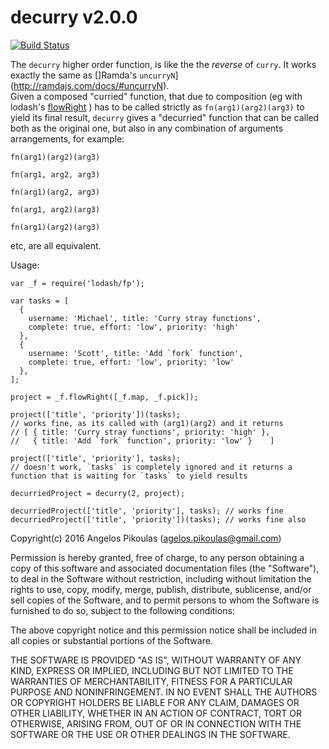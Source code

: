# decurry v2.0.0

[![Build Status](https://travis-ci.org/anodynos/decurry.svg?branch=master)](https://travis-ci.org/anodynos/decurry)

The `decurry` higher order function, is like the the _reverse_ of `curry`. It works exactly the same as []Ramda's `uncurryN`](http://ramdajs.com/docs/#uncurryN).                                                                                   
Given a composed "curried" function, that due to composition (eg with lodash's [flowRight](https://lodash.com/docs/4.17.2#flowRight) ) has to be called strictly as `fn(arg1)(arg2)(arg3)` to yield its final result, `decurry` gives a "decurried" function that can be called both as the original one, but also in any combination of arguments arrangements, for example: 
  
  `fn(arg1)(arg2)(arg3)` 
  
  `fn(arg1, arg2, arg3)` 
  
  `fn(arg1)(arg2, arg3)` 
  
  `fn(arg1, arg2)(arg3)` 
  
  `fn(arg1)(arg2)(arg3)` 
  
  etc, are all equivalent. 

Usage:

    var _f = require('lodash/fp');
  
    var tasks = [
      {
        username: 'Michael', title: 'Curry stray functions',
        complete: true, effort: 'low', priority: 'high'
      },
      {
        username: 'Scott', title: 'Add `fork` function',
        complete: true, effort: 'low', priority: 'low'
      },
    ];
  
    project = _f.flowRight([_f.map, _f.pick]);
  
    project(['title', 'priority'])(tasks);
    // works fine, as its called with (arg1)(arg2) and it returns
    // [ { title: 'Curry stray functions', priority: 'high' },
    //   { title: 'Add `fork` function', priority: 'low' }    ]
  
    project(['title', 'priority'], tasks);
    // doesn't work, `tasks` is completely ignored and it returns a function that is waiting for `tasks` to yield results
  
    decurriedProject = decurry(2, project);
  
    decurriedProject(['title', 'priority'], tasks); // works fine
    decurriedProject(['title', 'priority'])(tasks); // works fine also


Copyright(c) 2016 Angelos Pikoulas (agelos.pikoulas@gmail.com)

Permission is hereby granted, free of charge, to any person
obtaining a copy of this software and associated documentation
files (the "Software"), to deal in the Software without
restriction, including without limitation the rights to use,
copy, modify, merge, publish, distribute, sublicense, and/or sell
copies of the Software, and to permit persons to whom the
Software is furnished to do so, subject to the following
conditions:

The above copyright notice and this permission notice shall be
included in all copies or substantial portions of the Software.

THE SOFTWARE IS PROVIDED "AS IS", WITHOUT WARRANTY OF ANY KIND,
EXPRESS OR IMPLIED, INCLUDING BUT NOT LIMITED TO THE WARRANTIES
OF MERCHANTABILITY, FITNESS FOR A PARTICULAR PURPOSE AND
NONINFRINGEMENT. IN NO EVENT SHALL THE AUTHORS OR COPYRIGHT
HOLDERS BE LIABLE FOR ANY CLAIM, DAMAGES OR OTHER LIABILITY,
WHETHER IN AN ACTION OF CONTRACT, TORT OR OTHERWISE, ARISING
FROM, OUT OF OR IN CONNECTION WITH THE SOFTWARE OR THE USE OR
OTHER DEALINGS IN THE SOFTWARE.
